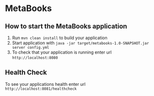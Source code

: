 # MetaBooks

How to start the MetaBooks application
---

1. Run `mvn clean install` to build your application
1. Start application with `java -jar target/metabooks-1.0-SNAPSHOT.jar server config.yml`
1. To check that your application is running enter url `http://localhost:8080`

Health Check
---

To see your applications health enter url `http://localhost:8081/healthcheck`

